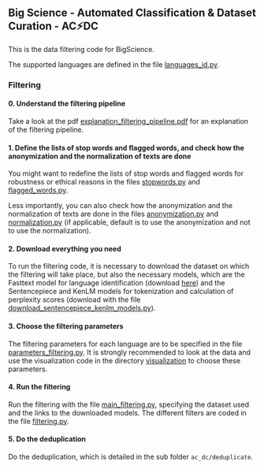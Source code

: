 ## Big Science - Automated Classification & Dataset Curation - AC⚡️DC

This is the data filtering code for BigScience.

The supported languages are defined in the file [languages_id.py](https://github.com/bigscience-workshop/data_tooling/blob/master/ac_dc/languages_id.py).


### Filtering

#### 0. Understand the filtering pipeline

Take a look at the pdf [explanation_filtering_pipeline.pdf](https://github.com/bigscience-workshop/data_tooling/blob/master/ac_dc/explanation_filtering_pipeline.pdf) for an explanation of the filtering pipeline.

#### 1. Define the lists of stop words and flagged words, and check how the anonymization and the normalization of texts are done

You might want to redefine the lists of stop words and flagged words for robustness or ethical reasons in the files [stopwords.py](https://github.com/bigscience-workshop/data_tooling/blob/master/ac_dc/stopwords.py) and [flagged_words.py](https://github.com/bigscience-workshop/data_tooling/blob/master/ac_dc/flagged_words.py).

Less importantly, you can also check how the anonymization and the normalization of texts are done in the files [anonymization.py](https://github.com/bigscience-workshop/data_tooling/blob/master/ac_dc/anonymization.py) and [normalization.py](https://github.com/bigscience-workshop/data_tooling/blob/master/ac_dc/normalization.py) (if applicable, default is to use the anonymization and not to use the normalization).

#### 2. Download everything you need

To run the filtering code, it is necessary to download the dataset on which the filtering will take place, but also the necessary models, which are the Fasttext model for language identification (download [here](https://dl.fbaipublicfiles.com/fasttext/supervised-models/lid.176.bin)) and the Sentencepiece and KenLM models for tokenization and calculation of perplexity scores (download with the file [download_sentencepiece_kenlm_models.py](https://github.com/bigscience-workshop/data_tooling/blob/master/ac_dc/download_sentencepiece_kenlm_models.py)).

#### 3. Choose the filtering parameters

The filtering parameters for each language are to be specified in the file [parameters_filtering.py](https://github.com/bigscience-workshop/data_tooling/blob/master/ac_dc/parameters_filtering.py). It is strongly recommended to look at the data and use the visualization code in the directory [visualization](https://github.com/bigscience-workshop/data_tooling/tree/master/ac_dc/visualization) to choose these parameters.

#### 4. Run the filtering

Run the filtering with the file [main_filtering.py](https://github.com/bigscience-workshop/data_tooling/blob/master/ac_dc/main_filtering.py), specifying the dataset used and the links to the downloaded models. The different filters are coded in the file [filtering.py](https://github.com/bigscience-workshop/data_tooling/blob/master/ac_dc/filtering.py).

#### 5. Do the deduplication

Do the deduplication, which is detailed in the sub folder `ac_dc/deduplicate`.
